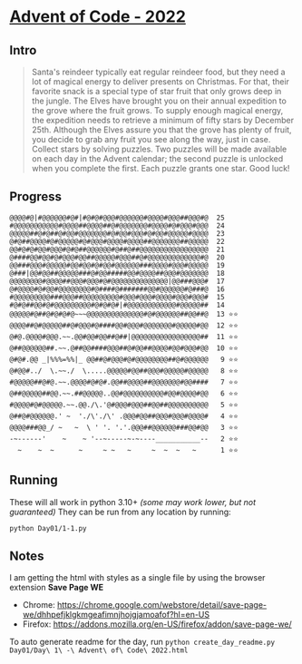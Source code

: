 # [Advent of Code - 2022](https://adventofcode.com/2022/)

## Intro

> Santa's reindeer typically eat regular reindeer food, but they need a lot of magical energy to deliver presents on Christmas. For that, their favorite snack is a special type of star fruit that only grows deep in the jungle. The Elves have brought you on their annual expedition to the grove where the fruit grows.
> To supply enough magical energy, the expedition needs to retrieve a minimum of fifty stars by December 25th. Although the Elves assure you that the grove has plenty of fruit, you decide to grab any fruit you see along the way, just in case.
> Collect stars by solving puzzles. Two puzzles will be made available on each day in the Advent calendar; the second puzzle is unlocked when you complete the first. Each puzzle grants one star. Good luck!


## Progress


    @@@@#@|#@@@@@@#@#|#@#@#@@@#@@@@@@#@@@@#@@@##@@@#@  25
    #@@@@@@@@@@@#@@@@##@@@@##@#@@@@@@@#@@@@#@#@@@#@@@  24
    @@@@@##@#@##@#@@#@@@@@@@#@#@@#@@@#@#@@#@@@@@#@@@@  23
    @#@##@@@@#@#@@@@@#@#@@@#@@@@#@@@@##@@@@@@@##@@@@@  22
    @@#@#@#@@#@@@#@#@##@@@@@@#@##@##@@@@@@@@@@@@@@@@@  21
    @####@@#@@#@#@@@#@@##@@@@@#@@@##@#@@@@@@@@@@@@@#@  20
    @@###@@@#@@@@@#@@#@@#@#@@#@@@@@@###@@@@#@@@#@@@@@  19
    @###|@@#@@##@@@@@###@#@@#####@@#@@@@##@@@#@@@@@@@  18
    @@@@@@@@#@@@@##@@@#@@@#@#@@@@@@@@@@@@@@|@@###@@@#  17
    @#@@@@#@#@@#@@@@@@@@#@####@#######@@#@@@@@@#@###@  16
    #@@@@@@@@@###@@@##@@@@@@@@@#@@@#@@@#@@@@#@@@#@@@#  15
    #@#@##@@#@#@@@@@@@@@#@#@#@#|#@@@@@@@@@@@@#@@@@@##  14
    @@@@@#@##@#@#@#@~~~@@@@@@@@@@@@@@#@#@@@@@@##@@##@  13 ⭐️⭐️
    @@@@##@#@@@@@##@#@@@#@####@@#@@@#@@@@@@@#@@@@@#@@  12 ⭐️⭐️
    @#@.@@@@#@@@.~~.@@#@@#@@##@##|@@@@@@@@@@@@@@@@@##  11 ⭐️⭐️
    @##@@@@@@##.~~.@##@@####@@@##@#@@##@@@@#@@#@@@#@@  10 ⭐️⭐️
    @#@#.@@ _|%%%=%%|_ @@##@#@@@#@#@@@@@@@@##@#@@@@@@   9 ⭐️⭐️
    @#@@#../  \.~~./  \.....@@@@@#@@##@@@#@@@@@#@@@@@   8 ⭐️⭐️
    #@@@@@##@#@.~~.@@@@#@#@#.@@##@@@@##@@@@@@@#@@####   7 ⭐️⭐️
    @##@@@@@##@@.~~.##@@@@@..@@#@@@@@@@@@@#@@#@@@@#@@   6 ⭐️⭐️
    #@@@@#@#@@@@@.~~.@@./\.'@#@@@#@@@##@@##@@@@@@@@@@   5 ⭐️⭐️
    @##@#@@@@@@.' ~  './\'./\' .@@@#@@##@@@#@@@#@@@@#   4 ⭐️⭐️
    @@@@###@@_/ ~   ~  \ ' '. '.'.@@@##@@@@@@###@@#@@   3 ⭐️⭐️
    -~------'    ~    ~ '--~-----~-~----___________--   2 ⭐️⭐️
      ~    ~  ~      ~     ~ ~   ~     ~  ~  ~   ~      1 ⭐️⭐️
    




## Running
These will all work in python 3.10+ _(some may work lower, but not guaranteed)_
They can be run from any location by running:
```
python Day01/1-1.py
```


## Notes
I am getting the html with styles as a single file by using the browser extension **Save Page WE**
- Chrome: https://chrome.google.com/webstore/detail/save-page-we/dhhpefjklgkmgeafimnjhojgjamoafof?hl=en-US
- Firefox: https://addons.mozilla.org/en-US/firefox/addon/save-page-we/

To auto generate readme for the day, run `python create_day_readme.py Day01/Day\ 1\ -\ Advent\ of\ Code\ 2022.html`